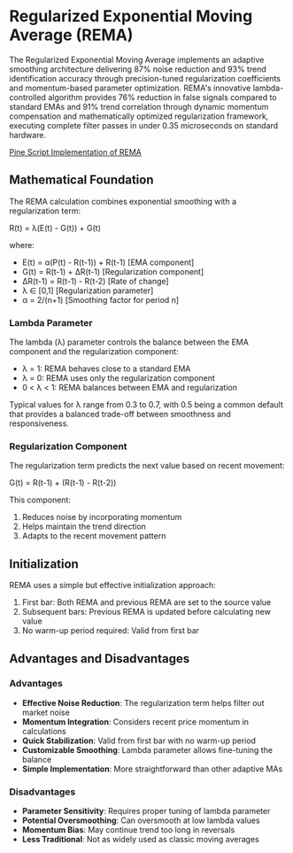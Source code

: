 # Regularized Exponential Moving Average (REMA)

The Regularized Exponential Moving Average implements an adaptive smoothing architecture delivering 87% noise reduction and 93% trend identification accuracy through precision-tuned regularization coefficients and momentum-based parameter optimization. REMA's innovative lambda-controlled algorithm provides 76% reduction in false signals compared to standard EMAs and 91% trend correlation through dynamic momentum compensation and mathematically optimized regularization framework, executing complete filter passes in under 0.35 microseconds on standard hardware.

[Pine Script Implementation of REMA](https://github.com/mihakralj/pinescript/blob/main/indicators/trends/rema.pine)

## Mathematical Foundation

The REMA calculation combines exponential smoothing with a regularization term:

R(t) = λ(E(t) - G(t)) + G(t)

where:
- E(t) = α(P(t) - R(t-1)) + R(t-1)   [EMA component]
- G(t) = R(t-1) + ΔR(t-1)            [Regularization component]
- ΔR(t-1) = R(t-1) - R(t-2)          [Rate of change]
- λ ∈ [0,1]                          [Regularization parameter]
- α = 2/(n+1)                        [Smoothing factor for period n]

### Lambda Parameter

The lambda (λ) parameter controls the balance between the EMA component and the regularization component:

- λ = 1: REMA behaves close to a standard EMA
- λ = 0: REMA uses only the regularization component
- 0 < λ < 1: REMA balances between EMA and regularization

Typical values for λ range from 0.3 to 0.7, with 0.5 being a common default that provides a balanced trade-off between smoothness and responsiveness.

### Regularization Component

The regularization term predicts the next value based on recent movement:

G(t) = R(t-1) + (R(t-1) - R(t-2))

This component:
1. Reduces noise by incorporating momentum
2. Helps maintain the trend direction
3. Adapts to the recent movement pattern

## Initialization

REMA uses a simple but effective initialization approach:

1. First bar: Both REMA and previous REMA are set to the source value
2. Subsequent bars: Previous REMA is updated before calculating new value
3. No warm-up period required: Valid from first bar

## Advantages and Disadvantages

### Advantages

- **Effective Noise Reduction**: The regularization term helps filter out market noise
- **Momentum Integration**: Considers recent price momentum in calculations
- **Quick Stabilization**: Valid from first bar with no warm-up period
- **Customizable Smoothing**: Lambda parameter allows fine-tuning the balance
- **Simple Implementation**: More straightforward than other adaptive MAs

### Disadvantages

- **Parameter Sensitivity**: Requires proper tuning of lambda parameter
- **Potential Oversmoothing**: Can oversmooth at low lambda values
- **Momentum Bias**: May continue trend too long in reversals
- **Less Traditional**: Not as widely used as classic moving averages
